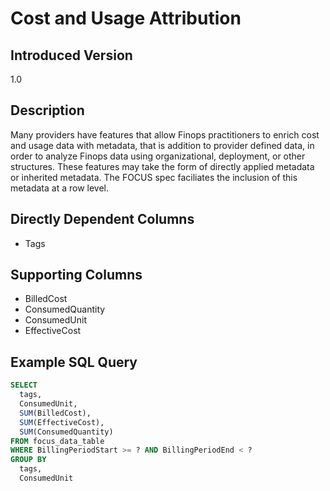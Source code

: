 # Cost and Usage Attribution

## Introduced Version

1.0

## Description

Many providers have features that allow Finops practitioners to enrich cost and usage data with metadata, that is addition to provider defined data, in order to analyze Finops data using organizational, deployment, or other structures. These features may take the form of directly applied metadata or inherited metadata. The FOCUS spec faciliates the inclusion of this metadata at a row level.  

## Directly Dependent Columns

* Tags

## Supporting Columns

* BilledCost
* ConsumedQuantity
* ConsumedUnit
* EffectiveCost

## Example SQL Query

```sql
SELECT
  tags,
  ConsumedUnit,
  SUM(BilledCost),
  SUM(EffectiveCost),
  SUM(ConsumedQuantity)
FROM focus_data_table
WHERE BillingPeriodStart >= ? AND BillingPeriodEnd < ?
GROUP BY
  tags,
  ConsumedUnit
```
